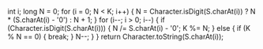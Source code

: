 int i;
long N = 0;
for (i = 0; N < K; i++) {
N = Character.isDigit(S.charAt(i)) ? N * (S.charAt(i) - '0') : N + 1;
}
for (i--; i > 0; i--) {
if (Character.isDigit(S.charAt(i))) {
N /= S.charAt(i) - '0';
K %= N;
}
else {
if (K % N == 0) {
break;
}
N--;
}
}
return Character.toString(S.charAt(i));